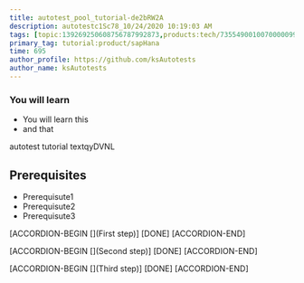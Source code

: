 ```yaml
---
title: autotest_pool_tutorial-de2bRW2A
description: autotestc1Sc78_10/24/2020 10:19:03 AM
tags: [topic:139269250608756787992873,products:tech/73554900100700000996,tutorial:experience/advanced]
primary_tag: tutorial:product/sapHana
time: 695
author_profile: https://github.com/ksAutotests
author_name: ksAutotests
---
```

### You will learn
- You will learn this
- and that

autotest tutorial textqyDVNL

## Prerequisites
- Prerequisute1
- Prerequisute2
- Prerequisute3

[ACCORDION-BEGIN [](First step)]
[DONE]
[ACCORDION-END]

[ACCORDION-BEGIN [](Second step)]
[DONE]
[ACCORDION-END]

[ACCORDION-BEGIN [](Third step)]
[DONE]
[ACCORDION-END]

